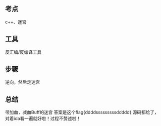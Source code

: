 ## 考点

c++、迷宫

## 工具

反汇编/反编译工具

## 步骤

逆向，然后走迷宫

## 总结

带加血，减血Buff的迷宫
答案是这个flag{ddddsssssssssddddd}
源码都给了，对着ida看一遍就好啦！过程不赘述啦！
